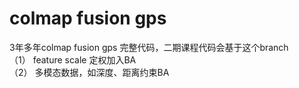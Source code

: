 # colmap fusion gps   
3年多年colmap fusion gps 完整代码，二期课程代码会基于这个branch   
（1） feature scale 定权加入BA   
（2） 多模态数据，如深度、距离约束BA   

